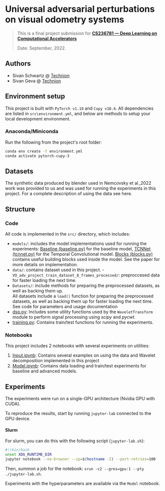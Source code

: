 # Universal adversarial perturbations on visual odometry systems
> This is a final project submission for [**CS236781 — Deep Learning on Computational Accelerators**](https://vistalab-technion.github.io/cs236781)
>
> Date: September, 2022. 
## Authors

* Sivan Schwartz @ [Technion](mailto:sivan.s@campus.technion.ac.il)
* Sivan Geva @ [Technion](mailto:sivangeva@campus.technion.ac.il)

## Environment setup

This project is built with `PyTorch v1.10` and `Cupy v10.6`. All dependencies are listed in 
`src\environment.yml`, and below are methods to setup your local development 
environment.

### Anaconda/Miniconda

Run the following from the project's root folder:
```bash
conda env create -f environment.yml
conda activate pytorch-cupy-3
```

## Datasets

The synthetic data produced by blender used in Nemcovsky et al.,2022 work was provided to us and was used for running the experiments in this project. For a complete description of using the data see here.

## Structure

### Code

All code is implemented in the `src/` directory, which includes:
* `models/`: includes the model implementations used for running the experiments: 
[Baseline (baseline.py)](src/model/baseline.py) for the baseline model, [TCNNet (tcnnet.py)](src/model/tcnnet.py) for
the Temporal Convolutional model. [Blocks (blocks.py)](src/model/blocks.py) contains useful building blocks
used inside the model. See the paper for more details on implementation.
* `data/`: contains dataset used in this project.
  -`VO_adv_project_train_dataset_8_frames_processed/`: preproccesed data for faster loading the next time.
* `Datasets/`: include methods for preparing the preprocessed datasets, as well as
backing them up. \
  All datasets include a `load()` function for preparing the preprocessed datasets, as well as
backing them up for faster loading the next time. \
See code for parameters and usage documentation
* [dsp.py](src/dsp.py): Includes some utility functions used by the `WaveletTransform` module to perform
signal processing using *scipy* and *pycwt*.
* [training.py](src/training.py): Contains train/test functions for running the experiments.

### Notebooks

This project includes 2 notebooks with several experiments on utilities:

1. [Input.ipynb](src/Input.ipynb): Contains several examples on using the data and Wavelet decomposition implemented 
in this project
2. [Model.ipynb](src/Model.ipynb): Contains data loading and train/test experiments for baseline and advanced models.

## Experiments

The experiments were run on a single-GPU architecture (Nvidia GPU with CUDA).
 
To reproduce the results, start by running `jupyter-lab` connected to the GPU device.

#### Slurm
For slurm, you can do this with the following script (`jupyter-lab.sh`):
```bash
#!/bin/bash
unset XDG_RUNTIME_DIR
jupyter notebook --no-browser --ip=$(hostname -I) --port-retries=100
```

Then, summon a job for the notebook: `srun -c2 --gres=gpu:1 --pty ./jupyter-lab.sh`.

Experiments with the hyperparameters are available via the `Model` notebook.
